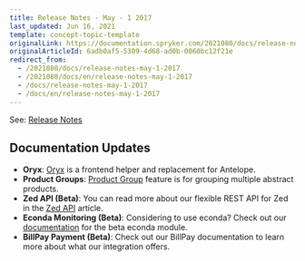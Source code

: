 ```yaml
---
title: Release Notes - May - 1 2017
last_updated: Jun 16, 2021
template: concept-topic-template
originalLink: https://documentation.spryker.com/2021080/docs/release-notes-may-1-2017
originalArticleId: 6adb0af5-5309-4d68-ad0b-0060bc12f21e
redirect_from:
  - /2021080/docs/release-notes-may-1-2017
  - /2021080/docs/en/release-notes-may-1-2017
  - /docs/release-notes-may-1-2017
  - /docs/en/release-notes-may-1-2017
---
```


See: [Release Notes](https://cdn.document360.io/9fafa0d5-d76f-40c5-8b02-ab9515d3e879/Images/Documentation/Release_Notes_May_1_2017.pdf)

## Documentation Updates

* **Oryx**: [Oryx](/docs/scos/dev/front-end-development/zed/oryx-builder-overview-and-setup.html) is a frontend helper and replacement for Antelope.
* **Product Groups**: [Product Group](/docs/scos/user/features/{{site.version}}/product-groups-feature-overview.html) feature is for grouping multiple abstract products.
* **Zed API (Beta)**: You can read more about our flexible REST API for Zed in the [Zed API](/docs/scos/dev/sdk/zed-api/zed-api-configuration.html) article.
* **Econda Monitoring (Beta)**: Considering to use econda? Check out our [documentation](/docs/scos/user/technology-partners/{{site.version}}/marketing-and-conversion/personalization-and-cross-selling/econda/econda.html) for the beta econda module.
* **BillPay Payment (Beta)**: Check out our BillPay documentation to learn more about what our integration offers. <!-- once moved, add a link (/docs/scos/user/technology-partners/{{site.version}}/payment-partners/billpay/billpay-integration.html). -->
